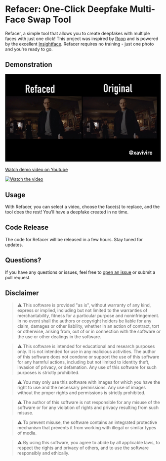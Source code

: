 # Refacer: One-Click Deepfake Multi-Face Swap Tool

Refacer, a simple tool that allows you to create deepfakes with multiple faces with just one click! This project was inspired by [Roop](https://github.com/s0md3v/roop) and is powered by the excellent [Insightface](https://github.com/deepinsight/insightface). Refacer requires no training - just one photo and you're ready to go.

## Demonstration

![demonstration](demo.gif)

[Watch demo video on Youtube](https://youtu.be/mXk1Ox7B244)


[![Watch the video](https://img.youtube.com/vi/mXk1Ox7B244/maxresdefault.jpg)](https://youtu.be/mXk1Ox7B244)

## Usage

With Refacer, you can select a video, choose the face(s) to replace, and the tool does the rest! You'll have a deepfake created in no time.

## Code Release

The code for Refacer will be released in a few hours. Stay tuned for updates.

## Questions?

If you have any questions or issues, feel free to [open an issue](https://github.com/xaviviro/refacer/issues/new) or submit a pull request.



## Disclaimer

> :warning: This software is provided "as is", without warranty of any kind, express or implied, including but not limited to the warranties of merchantability, fitness for a particular purpose and noninfringement. In no event shall the authors or copyright holders be liable for any claim, damages or other liability, whether in an action of contract, tort or otherwise, arising from, out of or in connection with the software or the use or other dealings in the software.

> :warning: This software is intended for educational and research purposes only. It is not intended for use in any malicious activities. The author of this software does not condone or support the use of this software for any harmful actions, including but not limited to identity theft, invasion of privacy, or defamation. Any use of this software for such purposes is strictly prohibited.

> :warning: You may only use this software with images for which you have the right to use and the necessary permissions. Any use of images without the proper rights and permissions is strictly prohibited.

> :warning: The author of this software is not responsible for any misuse of the software or for any violation of rights and privacy resulting from such misuse.

> :warning: To prevent misuse, the software contains an integrated protective mechanism that prevents it from working with illegal or similar types of media.

> :warning: By using this software, you agree to abide by all applicable laws, to respect the rights and privacy of others, and to use the software responsibly and ethically.
